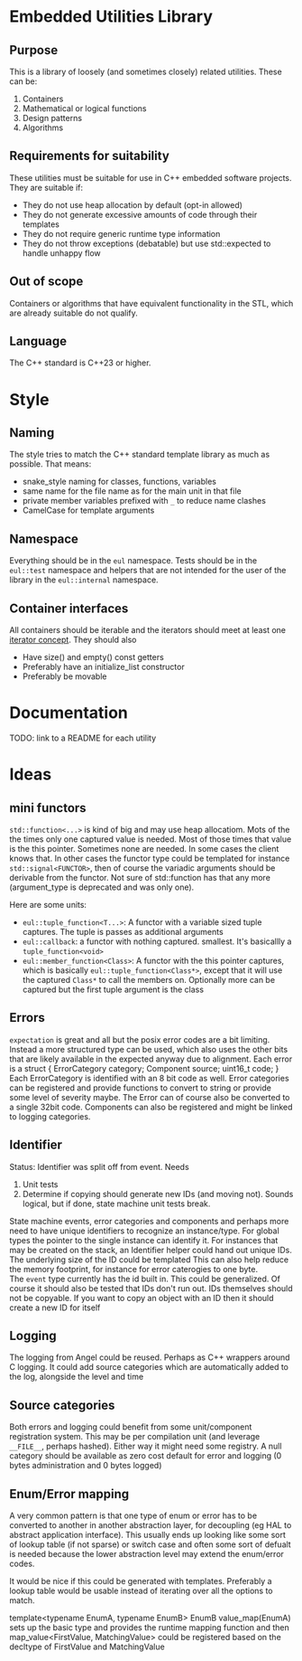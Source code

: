 # Embedded Utilities Library 

## Purpose 

This is a library of loosely (and sometimes closely) related utilities. These can be: 
1) Containers
1) Mathematical or logical functions 
1) Design patterns
1) Algorithms 


## Requirements for suitability 
These utilities must be suitable for use in C++ embedded software projects. 
They are suitable if: 
- They do not use heap allocation by default (opt-in allowed)
- They do not generate excessive amounts of code through their templates
- They do not require generic runtime type information 
- They do not throw exceptions (debatable) but use std::expected to handle unhappy flow 

## Out of scope 

Containers or algorithms that have equivalent functionality in the STL, which are already suitable 
do not qualify. 

## Language 
The C++ standard is C++23 or higher. 

# Style 

## Naming 
The style tries to match the C++ standard template library as much as possible. That means: 
* snake_style naming for classes, functions, variables
* same name for the file name as for the main unit in that file 
* private member variables prefixed with `_` to reduce name clashes
* CamelCase for template arguments

## Namespace 
Everything should be in the `eul` namespace. Tests should be in the `eul::test` namespace and 
helpers that are not intended for the user of the library in the `eul::internal` namespace. 

## Container interfaces  
All containers should be iterable and the iterators should meet at least one [iterator concept](https://en.cppreference.com/w/cpp/header/iterator.html). They should also 
- Have size() and empty() const getters
- Preferably have an initialize_list constructor 
- Preferably be movable 

# Documentation 

TODO: link to a README for each utility 

# Ideas

## mini functors 

`std::function<...>` is kind of big and may use heap allocatiom. Mots of the the times only one 
captured value is needed. Most of those times that value is the this pointer. Sometimes none are needed. 
In some cases the client knows that. In other cases the functor type could be templated for instance
`std::signal<FUNCTOR>`, then of course the variadic arguments should be derivable from the functor. Not sure of std::function has that any more (argument_type is deprecated and was only one).

Here are some units: 
- `eul::tuple_function<T...>`: A functor with a variable sized tuple captures. The tuple is passes as additional arguments
- `eul::callback`: a functor with nothing captured. smallest. It's basicallly a `tuple_function<void>`
- `eul::member_function<Class>`: A functor with the this pointer captures, which is basically 
   `eul::tuple_function<Class*>`, except that it will use the captured `Class*` to call the members on. Optionally more can be captured but the first tuple argument is the class 

## Errors 
`expectation` is great and all but the posix error codes are a bit limiting. Instead a more structured type can be used, which also uses the other bits that are likely available in the expected anyway due to alignment.
Each error is a struct { ErrorCategory category; Component source; uint16_t code; } 
Each ErrorCategory is identified with an 8 bit code as well. Error categories can be registered 
and provide functions to convert to string or provide some level of severity maybe. The Error 
can of course also be converted to a single 32bit code.
Components can also be registered and might be linked to logging categories. 

## Identifier 

Status: Identifier was split off from event. Needs 
1. Unit tests
1. Determine if copying should generate new IDs (and moving not). Sounds logical, but if done, state machine unit tests break.

State machine events, error categories and components and perhaps more need to have unique identifiers to recognize 
an instance/type. For global types the pointer to the single instance can identify it. For instances that may be created 
on the stack, an Identifier helper could hand out unique IDs. 
The underlying size of the ID could be templated  This can also help reduce the memory footprint, for instance for 
error caterogies to one byte.  
The `event` type currently has the id built in. This could be generalized. Of course it should also be tested 
that IDs don't run out. 
IDs themselves should not be copyable. If you want to copy an object with an ID then it should create a new ID for itself  

## Logging 
The logging from Angel could be reused. Perhaps as C++ wrappers around C logging.
It could add source categories which are automatically added to the log, alongside the level and time 

## Source categories 
Both errors and logging could benefit from some unit/component registration system. This may be 
per compilation unit (and leverage `__FILE__`, perhaps hashed). Either way it might need some registry. 
A null category should be available as zero cost default for error and logging (0 bytes administration and 0 bytes logged)

## Enum/Error mapping

A very common pattern is that one type of enum or error has to be converted to another in another abstraction layer, for decoupling (eg HAL to abstract application interface). This usually ends up
looking like some sort of lookup table (if not sparse) or switch case and often some sort of defualt is needed because the lower abstraction level may extend the enum/error codes.

It would be nice if this could be generated with templates. Preferably a lookup table would be usable instead of iterating over all the options to match. 

template<typename EnumA, typename EnumB>
EnumB value_map(EnumA)  sets up the basic type and provides the runtime mapping function and then 
map_value<FirstValue, MatchingValue> could be registered based on the decltype of FirstValue and MatchingValue  